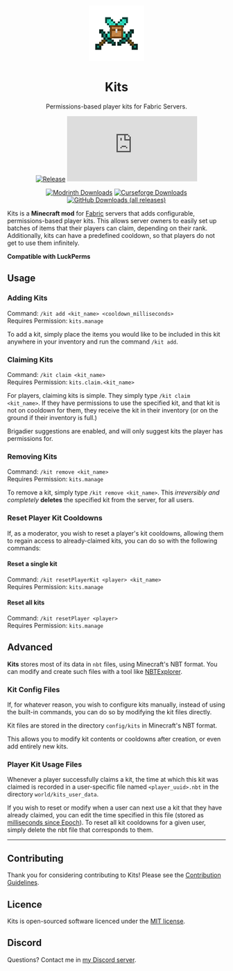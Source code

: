 <div align="center">

<img alt="Kits Icon" src="src/main/resources/assets/kits/icon.png" width="128">

# Kits

Permissions-based player kits for Fabric Servers.

[![Release](https://img.shields.io/github/v/release/John-Paul-R/kits?style=for-the-badge&include_prereleases&sort=semver)][releases]
[![Available For](https://img.shields.io/badge/dynamic/json?label=Available%20For&style=for-the-badge&color=34aa2f&query=$[:]&url=https%3A%2F%2Fwww.jpcode.dev%2Fkits%2Fsupported_mc_versions.json)][modrinth:files]


[![Modrinth Downloads](https://img.shields.io/modrinth/dt/kits?color=00AF5C&label=modrinth&style=for-the-badge&logo=modrinth)][modrinth:files]
[![Curseforge Downloads](https://img.shields.io/badge/dynamic/json?color=f16436&style=for-the-badge&label=CurseForge&query=downloadCount&url=https://www.fibermc.com/api/v1.0/ForeignMods/507127&logo=CurseForge)][curseforge:files]
[![GitHub Downloads (all releases)](https://img.shields.io/github/downloads/John-Paul-R/kits/total?style=for-the-badge&amp;label=GitHub&amp;prefix=downloads%20&amp;color=4078c0&amp;logo=github)][releases]

</div>

Kits is a **Minecraft mod** for [Fabric][fabric] servers that adds configurable,
permissions-based player kits. This allows server owners to easily set up
batches of items that their players can claim, depending on their rank.
Additionally, kits can have a predefined cooldown, so that players do not get to
use them infinitely.

**Compatible with LuckPerms**

## Usage

### Adding Kits

Command: `/kit add <kit_name> <cooldown_milliseconds>`\
Requires Permission: `kits.manage`

To add a kit, simply place the items you would like to be included in this kit
anywhere in your inventory and run the command `/kit add`.

### Claiming Kits

Command: `/kit claim <kit_name>`\
Requires Permission: `kits.claim.<kit_name>`

For players, claiming kits is simple. They simply type `/kit claim <kit_name>`.
If they have permissions to use the specified kit, and that kit is not on
cooldown for them, they receive the kit in their inventory (or on the ground if
their inventory is full.)

Brigadier suggestions are enabled, and will only suggest kits the player has
permissions for.

### Removing Kits

Command: `/kit remove <kit_name>`\
Requires Permission: `kits.manage`

To remove a kit, simply type `/kit remove <kit_name>`. This *irreversibly and
completely* **deletes** the specified kit from the server, for all users.

### Reset Player Kit Cooldowns

If, as a moderator, you wish to reset a player's kit cooldowns, allowing them to
regain access to already-claimed kits, you can do so with the following commands:

#### Reset a single kit

Command: `/kit resetPlayerKit <player> <kit_name>`\
Requires Permission: `kits.manage`

#### Reset all kits

Command: `/kit resetPlayer <player>`\
Requires Permission: `kits.manage`

## Advanced

**Kits** stores most of its data in `nbt` files, using Minecraft's NBT format.
You can modify and create such files with a tool like [NBTExplorer][nbtexp].

### Kit Config Files

If, for whatever reason, you wish to configure kits manually, instead of using
the built-in commands, you can do so by modifying the kit files directly.

Kit files are stored in the directory `config/kits` in Minecraft's NBT format.

This allows you to modify kit contents or cooldowns after creation, or even add
entirely new kits.

### Player Kit Usage Files

Whenever a player successfully claims a kit, the time at which this kit was
claimed is recorded in a user-specific file named `<player_uuid>.nbt` in the directory
`world/kits_user_data`.

If you wish to reset or modify when a user can next use a kit that they have
already claimed, you can edit the time specified in this file (stored as
[milliseconds since Epoch](https://www.epochconverter.com/)). To reset all kit
cooldowns for a given user, simply delete the nbt file that corresponds to them.

---

## Contributing

Thank you for considering contributing to Kits! Please see the
[Contribution Guidelines][contributing].

## Licence

Kits is open-sourced software licenced under the [MIT license][licence].

## Discord

Questions? Contact me in [my Discord server][discord].

[nbtexp]: https://github.com/jaquadro/NBTExplorer
[contributing]: .github/CONTRIBUTING.md
[curseforge]: https://curseforge.com/minecraft/mc-mods/kits
[curseforge:files]: https://www.curseforge.com/minecraft/mc-mods/kits/files
[modrinth:files]: https://modrinth.com/mod/kits/versions
[fabric]: https://fabricmc.net/
[licence]: LICENCE
[minecraft]: https://minecraft.net/
[releases]: https://github.com/John-Paul-R/kits/releases
[security]: .github/SECURITY.md
[discord]: https://discord.jpcode.dev/
